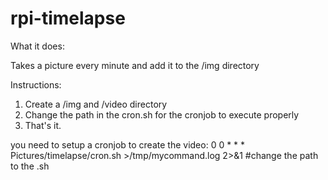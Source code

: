 # rpi-timelapse

What it does:

Takes a picture every minute and add it to the /img directory


Instructions:

1. Create a /img and /video directory
2. Change the path in the cron.sh for the cronjob to execute properly
3. That's it.

you need to setup a cronjob to create the video:
0 0 * * * Pictures/timelapse/cron.sh  >/tmp/mycommand.log 2>&1 #change the path to the .sh

